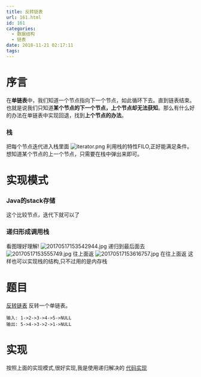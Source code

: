 ```yaml
---
title: 反转链表
url: 161.html
id: 161
categories:
  - 数据结构
  - 链表
date: 2018-11-21 02:17:11
tags:
---
```


序言
==

在**单链表**中，我们知道一个节点指向下一个节点，如此循环下去。直到链表结束。也就是说我们只知道**某个节点的下一个节点，上个节点却无法获知**。那么有什么好的办法在单链表中实现回退，找到**上个节点的办法**。

### 栈

把每个节点迭代进入栈里面 ![iterator.png](https://upload-images.jianshu.io/upload_images/11238837-5e4f9e79b4b9dec4.png?imageMogr2/auto-orient/strip%7CimageView2/2/w/1240) 利用栈的特性FILO,正好能满足条件。想知道某个节点的上一个节点，只需要在栈中弹出来即可。

实现模式
====

### Java的stack存储

这个比较节点，迭代下就可以了

### 递归形成调用栈

看图理好理解! ![20170517153542944.jpg](https://upload-images.jianshu.io/upload_images/11238837-76909e6af7f6c543.jpg?imageMogr2/auto-orient/strip%7CimageView2/2/w/1240) 递归到最后面去 ![20170517153555749.jpg](https://upload-images.jianshu.io/upload_images/11238837-e962ecf32b6437b5.jpg?imageMogr2/auto-orient/strip%7CimageView2/2/w/1240) 往上面返 ![20170517153616757.jpg](https://upload-images.jianshu.io/upload_images/11238837-32379f592794624a.jpg?imageMogr2/auto-orient/strip%7CimageView2/2/w/1240) 在往上面返 这样也可以实现栈的结构,只不过用的是内存栈

题目
==

[反转链表](https://leetcode-cn.com/explore/learn/card/linked-list/195/classic-problems/750/ "反转链表") 反转一个单链表。

    输入: 1->2->3->4->5->NULL
    输出: 5->4->3->2->1->NULL
    

实现
==

按照上面的实现模式,很好实现,我是使用递归解决的 [代码实现](https://github.com/liaohengrui/CodeDesign/blob/master/LeetCode/LinkedList/single_list/ReverseListRecursion.java "代码实现")